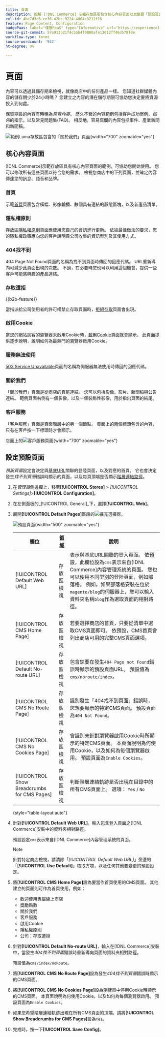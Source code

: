 ```yaml
---
title: 頁面
description: 瞭解 [!DNL Commerce] 示範存放區所包含核心內容頁面以及變更「預設頁面」設定的詳細資訊。
exl-id: 4be7d3d6-ce36-42bc-9224-4804c3211f16
feature: Page Content, Configuration
badgePaas: label="僅限PaaS" type="Informative" url="https://experienceleague.adobe.com/en/docs/commerce/user-guides/product-solutions" tooltip="僅適用於雲端專案(Adobe管理的PaaS基礎結構)和內部部署專案的Adobe Commerce 。"
source-git-commit: 57a913b21f4cbbb4f0800afe13012ff46d578f8e
workflow-type: tm+mt
source-wordcount: '932'
ht-degree: 0%

---
```


# 頁面

內容可以透過其儲存期來檢視，就像商店中的任何產品一樣。 您知道社群媒體內容的儲存期少於24小時嗎？ 您建立之內容的潛在儲存期限可協助您決定要將資源投入到何處。

保質期長的內容有時稱為&#x200B;_常青內容_。 歷久不衰的內容範例包括客戶成功案例、_如何_&#x200B;的指示，以及常見問題集(FAQ)。 相反地，容易腐爛的內容包括事件、產業新聞和新聞稿。

![範例Luma存放區包含的「關於我們」頁面](./assets/storefront-about-us.png){width="700" zoomable="yes"}

## 核心內容頁面

[!DNL Commerce]示範存放區具有核心內容頁面的範例，可協助您開始使用。 您可以修改所有這些頁面以符合您的需求。 檢視您商店中的下列頁面，並確定內容傳達您的訊息、語音和品牌。

### 首頁

示範[首頁](../getting-started/storefront.md#home-page)頁面包含橫幅、影像輪播、數個具有連結的靜態區塊，以及新產品清單。

### 隱私權原則

存放區[隱私權原則](../getting-started/privacy-policy.md)頁面應使用您自己的資訊進行更新。 依據最佳做法的要求，您的隱私權政策應向您的客戶說明貴公司收集的資訊型別及其使用方式。

### 404找不到

404 Page Not Found頁面的名稱為找不到頁面時傳回的回應代碼。 URL重新導向可減少此頁面出現的次數。 不過，在必要時您也可以利用這個機會，提供一些客戶可能感興趣的產品連結。

### 存取遭拒

{{b2b-feature}}

當指派給公司使用者的許可權禁止存取頁面時，[拒絕存取](../b2b/account-company-roles-permissions.md)頁面會出現。

### 啟用Cookie

當您的網站訪客的瀏覽器未啟用Cookie時，[啟用Cookie](../getting-started/compliance-cookie-law.md)頁面就會顯示。 此頁面提供逐步說明，說明如何為最熱門的瀏覽器啟用Cookie。

### 服務無法使用

[503 Service Unavailable](../configuration-reference/general/general.md)頁面的名稱為伺服器無法使用時傳回的回應代碼。

### 關於我們

「關於我們」頁面是從商店的頁尾連結。 您可以包括影像、影片、新聞稿與公告連結。 範例頁面右側有一個影像，以及一個裝飾性影像，用於指出頁面的結尾。

### 客戶服務

「客戶服務」頁面是頁面階層中的另一個節點。 頁面上的兩個標頭包含的內容，只有在客戶按一下標頭時才會顯示。

店面上的![客戶服務頁面](./assets/storefront-customer-service.png){width="700" zoomable="yes"}

## 設定預設頁面

_預設頁面_&#x200B;設定會決定與[基底URL](../stores-purchase/store-urls.md)關聯的登陸頁面，以及對應的首頁。 它也會決定發生&#x200B;_找不到頁面_&#x200B;錯誤時顯示的頁面，以及每頁頂端是否顯示[階層連結路徑](../catalog/navigation-breadcrumb-trail.md)。

1. 在&#x200B;_管理員_&#x200B;側邊欄上，移至&#x200B;**[!UICONTROL Stores]** > _[!UICONTROL Settings]_>**[!UICONTROL Configuration]**。

1. 在左側面板的&#x200B;_[!UICONTROL General]_下，選擇&#x200B;**[!UICONTROL Web]**。

1. 展開&#x200B;**[!UICONTROL Default Pages]**&#x200B;區段的![擴充選擇器](../assets/icon-display-expand.png)。

   ![預設頁面](./assets/web-default-pages.png){width="500" zoomable="yes"}

   | 欄位 | [領域](../getting-started/websites-stores-views.md#scope-settings) | 說明 |
   |--- |--- |--- |
   | [!UICONTROL Default Web URL] | 存放區檢視 | 表示與基底URL關聯的登入頁面。 依預設，此欄位設為`cms`表示來自[!DNL Commerce]內容管理系統的頁面。 您也可以使用不同型別的登陸頁面，例如部落格。 例如，如果部落格安裝在位於`magento/blog`的伺服器上，您可以輸入資料夾名稱`blog`作為選取頁面的相對路徑。 |
   | [!UICONTROL CMS Home Page] | 存放區檢視 | 若要選擇商店的首頁，只要從清單中選取CMS頁面即可。 依預設，CMS首頁會列出商店可用的完整CMS頁面選項。 |
   | [!UICONTROL Default No-route URL] | 存放區檢視 | 包含您要在發生`404 Page not Found`錯誤時顯示的預設頁面URL。 預設值為`cms/noroute/index`。 |
   | [!UICONTROL CMS No Route Page] | 存放區檢視 | 識別發生「404找不到頁面」錯誤時，您想要顯示的特定CMS頁面。 預設頁面為`404 Not Found`。 |
   | [!UICONTROL CMS No Cookies Page] | 存放區檢視 | 會識別未針對瀏覽器啟用Cookie時所顯示的特定CMS頁面。 本頁面說明為何使用Cookie，以及如何為每個瀏覽器啟用。 預設頁面為`Enable Cookies`。 |
   | [!UICONTROL Show Breadcrumbs for CMS Pages] | 存放區檢視 | 判斷階層連結軌跡是否出現在目錄中的所有CMS頁面上。 選項： `Yes` / `No` |

   {style="table-layout:auto"}

1. 針對&#x200B;**[!UICONTROL Default Web URL]**，輸入包含登入頁面之[!DNL Commerce]安裝中的資料夾相對路徑。

   預設設定`cms`表示來自[!DNL Commerce]內容管理系統的頁面。

   >[!NOTE]
   >
   >針對特定商店檢視，請清除「_[!UICONTROL Default Web URL]_」旁邊的「**[!UICONTROL Use Default]**」核取方塊，以及任何其他要變更的預設設定。

1. 將&#x200B;**[!UICONTROL CMS Home Page]**&#x200B;設為要當作首頁使用的CMS頁面。 其他建立的頁面則可作為首頁使用，例如：

   - 歡迎使用專屬線上商店
   - 獎勵點數
   - 關於我們
   - 客戶服務
   - 啟用Cookie
   - 隱私權原則
   - 公司：存取遭拒

1. 針對&#x200B;**[!UICONTROL Default No-route URL]**，輸入在[!DNL Commerce]安裝中，當發生&#x200B;_404找不到頁面_&#x200B;錯誤時重新導向頁面的資料夾相對路徑。

   預設值為`cms/index/noRoute`。

1. 將&#x200B;**[!UICONTROL CMS No Route Page]**&#x200B;設為發生&#x200B;_404找不到頁面_&#x200B;錯誤時顯示的CMS頁面。

1. 將&#x200B;**[!UICONTROL CMS No Cookies Page]**&#x200B;設為瀏覽器中停用Cookie時顯示的CMS頁面。 本頁面說明為何使用Cookie，以及如何為每個瀏覽器啟用。 預設頁面為`Enable Cookies`。

1. 如果您希望階層連結軌跡出現在所有CMS頁面的頂端，請將&#x200B;**[!UICONTROL Show Breadcrumbs for CMS Pages]**&#x200B;設為`Yes`。

1. 完成時，按一下&#x200B;**[!UICONTROL Save Config]**。
